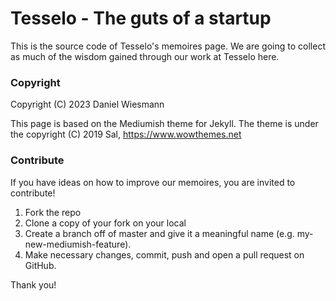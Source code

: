 # Tesselo - The guts of a startup
This is the source code of Tesselo's memoires page. We are going to collect as much of the wisdom gained through our work at Tesselo here.

### Copyright
Copyright (C) 2023 Daniel Wiesmann

This page is based on the Mediumish theme for Jekyll. The theme is under the copyright (C) 2019 Sal, https://www.wowthemes.net

### Contribute
If you have ideas on how to improve our memoires, you are invited to contribute!

1. Fork the repo
2. Clone a copy of your fork on your local
3. Create a branch off of master and give it a meaningful name (e.g. my-new-mediumish-feature).
4. Make necessary changes, commit, push and open a pull request on GitHub.

Thank you!

